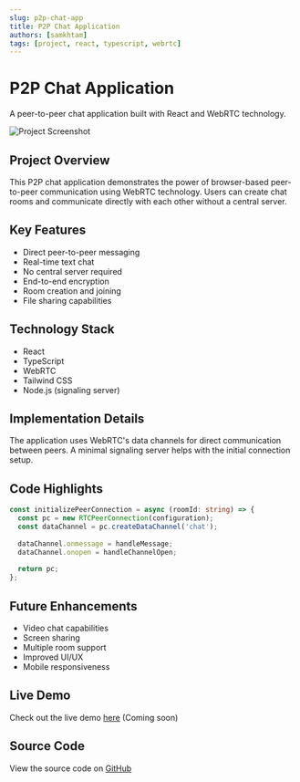 ```yaml
---
slug: p2p-chat-app
title: P2P Chat Application
authors: [samkhtam]
tags: [project, react, typescript, webrtc]
---
```


# P2P Chat Application

A peer-to-peer chat application built with React and WebRTC technology.

![Project Screenshot](./img/p2p-chat-screenshot.png)

<!--truncate-->

## Project Overview

This P2P chat application demonstrates the power of browser-based peer-to-peer communication using WebRTC technology. Users can create chat rooms and communicate directly with each other without a central server.

## Key Features

- Direct peer-to-peer messaging
- Real-time text chat
- No central server required
- End-to-end encryption
- Room creation and joining
- File sharing capabilities

## Technology Stack

- React
- TypeScript
- WebRTC
- Tailwind CSS
- Node.js (signaling server)

## Implementation Details

The application uses WebRTC's data channels for direct communication between peers. A minimal signaling server helps with the initial connection setup.

## Code Highlights

```typescript
const initializePeerConnection = async (roomId: string) => {
  const pc = new RTCPeerConnection(configuration);
  const dataChannel = pc.createDataChannel('chat');
  
  dataChannel.onmessage = handleMessage;
  dataChannel.onopen = handleChannelOpen;
  
  return pc;
};
```

## Future Enhancements

- Video chat capabilities
- Screen sharing
- Multiple room support
- Improved UI/UX
- Mobile responsiveness

## Live Demo

Check out the live demo [here](#) (Coming soon)

## Source Code

View the source code on [GitHub](#)